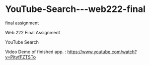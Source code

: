 # YouTube-Search---web222-final
final assignment

Web 222 Final Assignment

YouTube Search

Video Demo of finished app. : https://www.youtube.com/watch?v=PityfFZTSTo
